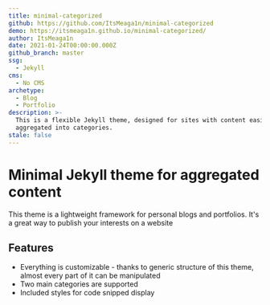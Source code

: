 ```yaml
---
title: minimal-categorized
github: https://github.com/ItsMeaga1n/minimal-categorized
demo: https://itsmeaga1n.github.io/minimal-categorized/
author: ItsMeaga1n
date: 2021-01-24T00:00:00.000Z
github_branch: master
ssg:
  - Jekyll
cms:
  - No CMS
archetype:
  - Blog
  - Portfolio
description: >-
  This is a flexible Jekyll theme, designed for sites with content easily
  aggregated into categories.
stale: false
---
```


# Minimal Jekyll theme for aggregated content

This theme is a lightweight framework for personal blogs and portfolios. It's a great way to publish your interests on a website

## Features

* Everything is customizable - thanks to generic structure of this theme, almost every part of it can be manipulated
* Two main categories are supported
* Included styles for code snipped display
